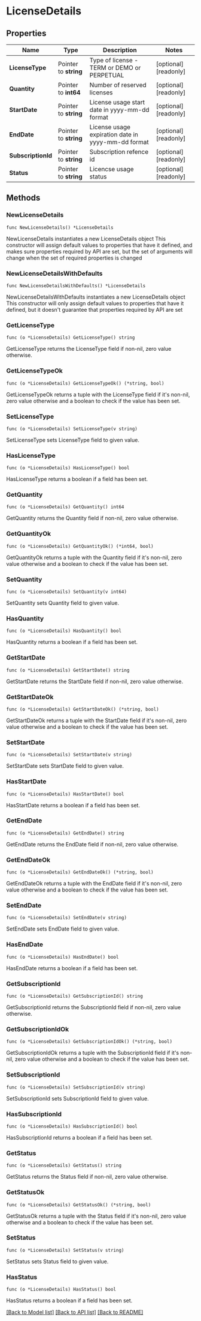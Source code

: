 # LicenseDetails

## Properties

Name | Type | Description | Notes
------------ | ------------- | ------------- | -------------
**LicenseType** | Pointer to **string** | Type of license - TERM or DEMO or PERPETUAL | [optional] [readonly] 
**Quantity** | Pointer to **int64** | Number of reserved licenses | [optional] [readonly] 
**StartDate** | Pointer to **string** | License usage start date in yyyy-mm-dd format | [optional] [readonly] 
**EndDate** | Pointer to **string** | License usage expiration date in yyyy-mm-dd format | [optional] [readonly] 
**SubscriptionId** | Pointer to **string** | Subscription refence id | [optional] [readonly] 
**Status** | Pointer to **string** | Licencse usage status | [optional] [readonly] 

## Methods

### NewLicenseDetails

`func NewLicenseDetails() *LicenseDetails`

NewLicenseDetails instantiates a new LicenseDetails object
This constructor will assign default values to properties that have it defined,
and makes sure properties required by API are set, but the set of arguments
will change when the set of required properties is changed

### NewLicenseDetailsWithDefaults

`func NewLicenseDetailsWithDefaults() *LicenseDetails`

NewLicenseDetailsWithDefaults instantiates a new LicenseDetails object
This constructor will only assign default values to properties that have it defined,
but it doesn't guarantee that properties required by API are set

### GetLicenseType

`func (o *LicenseDetails) GetLicenseType() string`

GetLicenseType returns the LicenseType field if non-nil, zero value otherwise.

### GetLicenseTypeOk

`func (o *LicenseDetails) GetLicenseTypeOk() (*string, bool)`

GetLicenseTypeOk returns a tuple with the LicenseType field if it's non-nil, zero value otherwise
and a boolean to check if the value has been set.

### SetLicenseType

`func (o *LicenseDetails) SetLicenseType(v string)`

SetLicenseType sets LicenseType field to given value.

### HasLicenseType

`func (o *LicenseDetails) HasLicenseType() bool`

HasLicenseType returns a boolean if a field has been set.

### GetQuantity

`func (o *LicenseDetails) GetQuantity() int64`

GetQuantity returns the Quantity field if non-nil, zero value otherwise.

### GetQuantityOk

`func (o *LicenseDetails) GetQuantityOk() (*int64, bool)`

GetQuantityOk returns a tuple with the Quantity field if it's non-nil, zero value otherwise
and a boolean to check if the value has been set.

### SetQuantity

`func (o *LicenseDetails) SetQuantity(v int64)`

SetQuantity sets Quantity field to given value.

### HasQuantity

`func (o *LicenseDetails) HasQuantity() bool`

HasQuantity returns a boolean if a field has been set.

### GetStartDate

`func (o *LicenseDetails) GetStartDate() string`

GetStartDate returns the StartDate field if non-nil, zero value otherwise.

### GetStartDateOk

`func (o *LicenseDetails) GetStartDateOk() (*string, bool)`

GetStartDateOk returns a tuple with the StartDate field if it's non-nil, zero value otherwise
and a boolean to check if the value has been set.

### SetStartDate

`func (o *LicenseDetails) SetStartDate(v string)`

SetStartDate sets StartDate field to given value.

### HasStartDate

`func (o *LicenseDetails) HasStartDate() bool`

HasStartDate returns a boolean if a field has been set.

### GetEndDate

`func (o *LicenseDetails) GetEndDate() string`

GetEndDate returns the EndDate field if non-nil, zero value otherwise.

### GetEndDateOk

`func (o *LicenseDetails) GetEndDateOk() (*string, bool)`

GetEndDateOk returns a tuple with the EndDate field if it's non-nil, zero value otherwise
and a boolean to check if the value has been set.

### SetEndDate

`func (o *LicenseDetails) SetEndDate(v string)`

SetEndDate sets EndDate field to given value.

### HasEndDate

`func (o *LicenseDetails) HasEndDate() bool`

HasEndDate returns a boolean if a field has been set.

### GetSubscriptionId

`func (o *LicenseDetails) GetSubscriptionId() string`

GetSubscriptionId returns the SubscriptionId field if non-nil, zero value otherwise.

### GetSubscriptionIdOk

`func (o *LicenseDetails) GetSubscriptionIdOk() (*string, bool)`

GetSubscriptionIdOk returns a tuple with the SubscriptionId field if it's non-nil, zero value otherwise
and a boolean to check if the value has been set.

### SetSubscriptionId

`func (o *LicenseDetails) SetSubscriptionId(v string)`

SetSubscriptionId sets SubscriptionId field to given value.

### HasSubscriptionId

`func (o *LicenseDetails) HasSubscriptionId() bool`

HasSubscriptionId returns a boolean if a field has been set.

### GetStatus

`func (o *LicenseDetails) GetStatus() string`

GetStatus returns the Status field if non-nil, zero value otherwise.

### GetStatusOk

`func (o *LicenseDetails) GetStatusOk() (*string, bool)`

GetStatusOk returns a tuple with the Status field if it's non-nil, zero value otherwise
and a boolean to check if the value has been set.

### SetStatus

`func (o *LicenseDetails) SetStatus(v string)`

SetStatus sets Status field to given value.

### HasStatus

`func (o *LicenseDetails) HasStatus() bool`

HasStatus returns a boolean if a field has been set.


[[Back to Model list]](../README.md#documentation-for-models) [[Back to API list]](../README.md#documentation-for-api-endpoints) [[Back to README]](../README.md)


